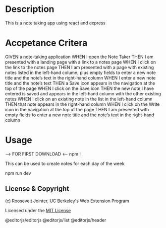 
# Description

This is a note taking app using react and express

# Accpetance Critera 

GIVEN a note-taking application
WHEN I open the Note Taker
THEN I am presented with a landing page with a link to a notes page
WHEN I click on the link to the notes page
THEN I am presented with a page with existing notes listed in the left-hand column, 
    plus empty fields to enter a new note title and the note’s text in the right-hand 
    column
WHEN I enter a new note title and the note’s text
THEN a Save icon appears in the navigation at the top of the page
WHEN I click on the Save icon
THEN the new note I have entered is saved and appears in the left-hand column with the 
    other existing notes
WHEN I click on an existing note in the list in the left-hand column
THEN that note appears in the right-hand column
WHEN I click on the Write icon in the navigation at the top of the page
THEN I am presented with empty fields to enter a new note title and the note’s text 
    in the right-hand column

# Usage

--> FOR FIRST DOWNLOAD <--
    npm i 

This can be used to create notes for each day of the week
 
npm run dev

## License & Copyright

(c) Roosevelt Jointer, UC Berkeley's Web Extension Program

Licensed under the [MIT License](LICENSE)

 @editorjs/editorjs @editorjs/list @editorjs/header